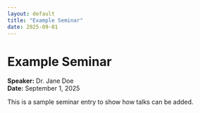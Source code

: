 ```yaml
---
layout: default
title: "Example Seminar"
date: 2025-09-01
---
```


# Example Seminar

**Speaker:** Dr. Jane Doe  
**Date:** September 1, 2025  

This is a sample seminar entry to show how talks can be added.
